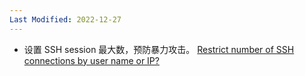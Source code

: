 ```yaml
---
Last Modified: 2022-12-27
---
```



- 设置 SSH session 最大数，预防暴力攻击。 [Restrict number of SSH connections by user name or IP?](https://superuser.com/questions/188529/restrict-number-of-ssh-connections-by-user-name-or-ip)